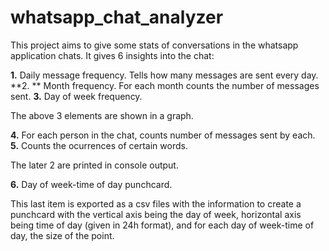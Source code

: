 # whatsapp_chat_analyzer

This project aims to give some stats of conversations in the whatsapp application chats. It gives 6 insights into the chat:

**1.** Daily message frequency. Tells how many messages are sent every day.
**2. ** Month frequency. For each month counts the number of messages sent.
**3.** Day of week frequency. 

The above 3 elements are shown in a graph.

**4.**  For each person in the chat, counts number of messages sent by each.
**5.** Counts the ocurrences of certain words. 

The later 2 are printed in console output. 

**6.** Day of week-time of day punchcard. 

This last item is exported as a csv files with the information to create a punchcard with the vertical axis being the day of week, horizontal axis being time of day (given in 24h format), and for each day of week-time of day, the size of the point.
